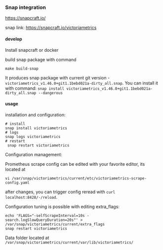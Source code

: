 ### Snap integration

<https://snapcraft.io/>

snap link: <https://snapcraft.io/victoriametrics>

#### develop

Install snapcraft or docker

build snap package with command

 ```console
make build-snap
```

It produces snap package with current git version - `victoriametrics_v1.46.0+git1.1bebd021a-dirty_all.snap`.
You can install it with command: `snap install victoriametrics_v1.46.0+git1.1bebd021a-dirty_all.snap --dangerous`

#### usage

installation and configuration:

```console
# install
snap install victoriametrics
# logs
snap logs victoriametrics
# restart
 snap restart victoriametrics
```

Configuration management:

 Prometheus scrape config can be edited with your favorite editor, its located at

```console
vi /var/snap/victoriametrics/current/etc/victoriametrics-scrape-config.yaml
```

after changes, you can trigger config reread with `curl localhost:8428/-/reload`.

Configuration tuning is possible with editing extra_flags:

```console
echo 'FLAGS="-selfScrapeInterval=10s -search.logSlowQueryDuration=20s"' > /var/snap/victoriametrics/current/extra_flags
snap restart victoriametrics
```

Data folder located at `/var/snap/victoriametrics/current/var/lib/victoriametrics/`
